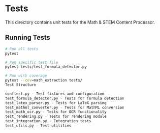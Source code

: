 # Tests

This directory contains unit tests for the Math & STEM Content Processor.

## Running Tests

```bash
# Run all tests
pytest

# Run specific test file
pytest tests/test_formula_detector.py

# Run with coverage
pytest --cov=math_extraction tests/
Test Structure

conftest.py - Test fixtures and configuration
test_formula_detector.py - Tests for formula detection
test_latex_parser.py - Tests for LaTeX parsing
test_mathml_converter.py - Tests for MathML conversion
test_math_ocr.py - Tests for OCR functionality
test_rendering.py - Tests for rendering module
test_integration.py - Integration tests
test_utils.py - Test utilities
